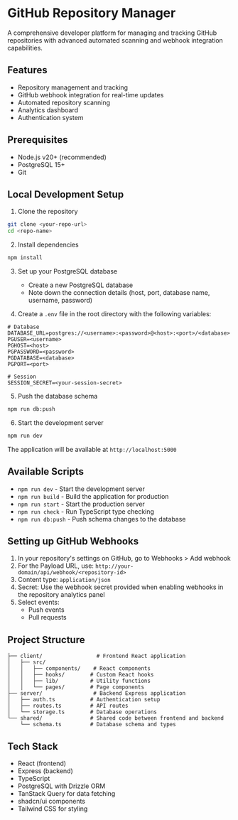 # GitHub Repository Manager

A comprehensive developer platform for managing and tracking GitHub repositories with advanced automated scanning and webhook integration capabilities.

## Features
- Repository management and tracking
- GitHub webhook integration for real-time updates
- Automated repository scanning
- Analytics dashboard
- Authentication system

## Prerequisites
- Node.js v20+ (recommended)
- PostgreSQL 15+
- Git

## Local Development Setup

1. Clone the repository
```bash
git clone <your-repo-url>
cd <repo-name>
```

2. Install dependencies
```bash
npm install
```

3. Set up your PostgreSQL database
   - Create a new PostgreSQL database
   - Note down the connection details (host, port, database name, username, password)

4. Create a `.env` file in the root directory with the following variables:
```env
# Database
DATABASE_URL=postgres://<username>:<password>@<host>:<port>/<database>
PGUSER=<username>
PGHOST=<host>
PGPASSWORD=<password>
PGDATABASE=<database>
PGPORT=<port>

# Session
SESSION_SECRET=<your-session-secret>
```

5. Push the database schema
```bash
npm run db:push
```

6. Start the development server
```bash
npm run dev
```

The application will be available at `http://localhost:5000`

## Available Scripts

- `npm run dev` - Start the development server
- `npm run build` - Build the application for production
- `npm run start` - Start the production server
- `npm run check` - Run TypeScript type checking
- `npm run db:push` - Push schema changes to the database

## Setting up GitHub Webhooks

1. In your repository's settings on GitHub, go to Webhooks > Add webhook
2. For the Payload URL, use: `http://your-domain/api/webhook/<repository-id>`
3. Content type: `application/json`
4. Secret: Use the webhook secret provided when enabling webhooks in the repository analytics panel
5. Select events:
   - Push events
   - Pull requests

## Project Structure

```
├── client/                 # Frontend React application
│   ├── src/
│   │   ├── components/    # React components
│   │   ├── hooks/        # Custom React hooks
│   │   ├── lib/          # Utility functions
│   │   └── pages/        # Page components
├── server/                # Backend Express application
│   ├── auth.ts           # Authentication setup
│   ├── routes.ts         # API routes
│   └── storage.ts        # Database operations
└── shared/               # Shared code between frontend and backend
    └── schema.ts         # Database schema and types
```

## Tech Stack
- React (frontend)
- Express (backend)
- TypeScript
- PostgreSQL with Drizzle ORM
- TanStack Query for data fetching
- shadcn/ui components
- Tailwind CSS for styling
